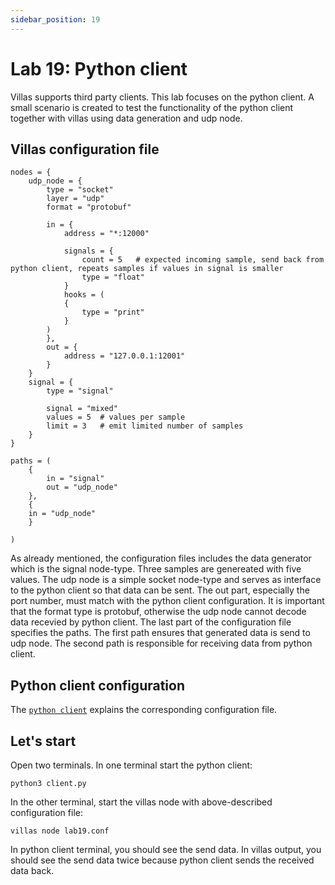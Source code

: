 ```yaml
---
sidebar_position: 19
---
```


# Lab 19: Python client

Villas supports third party clients. This lab focuses on the python client. 
A small scenario is created to test the functionality of the python client together with villas using data generation and udp node. 

## Villas configuration file

``` url="external/node/etc/labs/lab19.conf" title="node/etc/labs/lab19.conf"
nodes = {
    udp_node = {
        type = "socket"
        layer = "udp"
        format = "protobuf"

        in = {
            address = "*:12000"

            signals = {
                count = 5   # expected incoming sample, send back from python client, repeats samples if values in signal is smaller
                type = "float"
            }
            hooks = (
            {
                type = "print"
            }
        )
        },
        out = {
            address = "127.0.0.1:12001"
        }
    }
    signal = {
        type = "signal"
        
        signal = "mixed"
        values = 5  # values per sample
        limit = 3   # emit limited number of samples
    }       
}

paths = (
    {
        in = "signal"
        out = "udp_node"
    },
    {
	in = "udp_node"
    }

)
```
As already mentioned, the configuration files includes the data generator which is the signal node-type. 
Three samples are genereated with five values. 
The udp node is a simple socket node-type and serves as interface to the python client so that data can be sent. The out part, especially the port number, must match with the python client configuration. 
It is important that the format type is protobuf, otherwise the udp node cannot decode data recevied by python client. 
The last part of the configuration file specifies the paths. The first path ensures that generated data is send to udp node. The second path is responsible for receiving data from python client. 

## Python client configuration
The [`python client`](../clients/python.md) explains the corresponding configuration file. 

## Let's start
Open two terminals. In one terminal start the python client: 
```shell
python3 client.py
```
In the other terminal, start the villas node with above-described configuration file:
```shell
villas node lab19.conf
```
In python client terminal, you should see the send data. 
In villas output, you should see the send data twice because python client sends the received data back. 